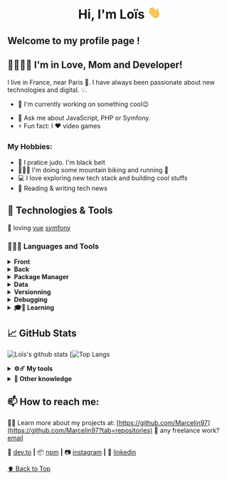 <div align="center" id="header">
<br>
<h1>Hi, I'm Loïs <img src="./assets/gifs/wave_30w.gif" width="30px"></h1>
</div>

## Welcome to my profile page !
<!-- [visitors](https://visitor-badge.glitch.me/badge?page_id=Marcelin97&left_color=green&right_color=red) -->

## 👨‍👩‍👧‍👧 I'm in Love, Mom and Developer!

I live in France, near Paris 🥖. I have always been passionate about new technologies and digital. 💡.

- 🔭 I'm currently working on something cool😉
<!-- - 🌱 I am currently working on creating my portfolio -->
<!-- - 🤝 I’m looking to collaborate on creating content -->
<!-- - 🤔 I’m looking for help with 3D -->
- 💬 Ask me about JavaScript, PHP or Symfony.
- ⚡ Fun fact: I ❤️ video games

### My Hobbies:

- 🥋 I pratice judo. I'm black belt
- 🚴🏽‍♀️ I'm doing some mountain biking and running 👟
- 💻 I love exploring new tech stack and building cool stuffs
- 📰 Reading & writing tech news

## 🔧 Technologies & Tools

💜 loving [vue][vue] [symfony][symfony]

### 👨🏻‍💻 Languages and Tools <br />
<div>
	<details id="marcelin97">
		<summary><b>Front</b></summary>
		<table>
			<tr>
				<td align="center" width="96">
					<a href="#marcelin97">
						<img src="https://github.com/devicons/devicon/blob/master/icons/html5/html5-original.svg" title="HTML5" alt="HTML" width="40" height="40"/>&nbsp;
					</a>
					<br>HTML
				</td>
				<td align="center" width="96">
					<a href="#marcelin97">
						<img src="https://github.com/devicons/devicon/blob/master/icons/bootstrap/bootstrap-original-wordmark.svg" title="Booststrap 5" alt="Booststrap 5" width="40" height="40"/>&nbsp;
					</a>
					<br>Boostrap
				</td>
				<td align="center" width="96">
					<a href="#marcelin97">
						<img src="https://github.com/devicons/devicon/blob/master/icons/css3/css3-plain-wordmark.svg"  title="CSS 3" alt="CSS 3" width="40" height="40"/>&nbsp;
					</a>
					<br>CSS
				</td>
				<td align="center" width="96">
					<a href="#marcelin97">
						<img src="https://github.com/devicons/devicon/blob/master/icons/sass/sass-original.svg" title="SASS" alt="SASS" width="40" height="40"/>&nbsp;
					</a>
					<br>SASS
				</td>
				<td align="center" width="96">
					<a href="#marcelin97">
						<img src="https://github.com/devicons/devicon/blob/master/icons/javascript/javascript-original.svg" title="JavaScript" alt="JavaScript" width="40" height="40"/>&nbsp;
					</a>
					<br>JavaScript
				</td>
				<td align="center" width="96">
					<a href="#marcelin97">
						<img src="https://github.com/devicons/devicon/blob/master/icons/vuejs/vuejs-original-wordmark.svg" title="Vue.js" alt="Vue.js" width="40" height="40"/>&nbsp;
					</a>
					<br>Vue.js
				</td>
				<td align="center" width="96">
					<a href="#marcelin97">
						<img src="https://github.com/devicons/devicon/blob/master/icons/webpack/webpack-original-wordmark.svg" title="Webpack" alt="Webpack" width="40" height="40"/>&nbsp;
					</a>
					<br>Webpack
				</td>
			</tr>
			</table>
			</details>
</div>
<div>
	<details id="marcelin97">
		<summary><b>Back</b></summary>
		<table>
			<tr>
				<td align="center" width="96">
					<a href="#marcelin97">
						<img src="https://github.com/devicons/devicon/blob/master/icons/nodejs/nodejs-original-wordmark.svg" title="NodeJS" alt="NodeJS" width="40" height="40"/>&nbsp;
					</a>
					<br>Node.js
				</td>
				<td align="center" width="96">
					<a href="#marcelin97">
						<img src="https://github.com/devicons/devicon/blob/master/icons/express/express-original-wordmark.svg" title="Express" alt="Express" width="40" height="40"/>&nbsp;
					</a>
					<br>Express
				</td>
				<td align="center" width="96">
					<a href="#marcelin97">
						<img src="https://github.com/devicons/devicon/blob/master/icons/symfony/symfony-original.svg" title="Symfony" alt="Symfony" width="40" height="40"/>&nbsp;
					</a>
					<br>Symfony
				</td>	
			</tr>
			</table>
			</details>
</div>
<div>
	<details id="marcelin97">
		<summary><b>Package Manager</b></summary>
		<table>
			<tr>
				<td align="center" width="96">
					<a href="#marcelin97">
						<img src="https://github.com/devicons/devicon/blob/master/icons/npm/npm-original-wordmark.svg" title="NPM" alt="NPM" width="40" height="40"/>&nbsp;
					</a>
					<br>NPM
				</td>
				<td align="center" width="96">
					<a href="#marcelin97">
						<img src="https://github.com/devicons/devicon/blob/master/icons/npm/npm-original-wordmark.svg" title="Composer" alt="Composer" width="40" height="40"/>&nbsp;
					</a>
					<br>COMPOSER
				</td>	
			</tr>
			</table>
			</details>
</div>
<div>
	<details id="marcelin97">
		<summary><b>Data</b></summary>
		<table>
			<tr>
				<td align="center" width="96">
					<a href="#marcelin97">
						<img src="https://github.com/devicons/devicon/blob/master/icons/mysql/mysql-original-wordmark.svg" title="MySQL"  alt="MySQL" width="40" height="40"/>&nbsp;
					</a>
					<br>MySQL
				</td>
				<td align="center" width="96">
					<a href="#marcelin97">
						<img src="https://github.com/devicons/devicon/blob/master/icons/sequelize/sequelize-original-wordmark.svg" title="Sequelize" alt="Sequelize" width="40" height="40"/>&nbsp;
					</a>
					<br>Sequelize
				</td>
				<td align="center" width="96">
					<a href="#marcelin97">
						<img src="https://github.com/devicons/devicon/blob/master/icons/mongodb/mongodb-original-wordmark.svg" title="MongoDB" alt="MongoDB" width="40" height="40"/>&nbsp;
					</a>
					<br>MongoDB
				</td>
				<td align="center" width="96">
					<a href="#marcelin97">
						<img src="https://github.com/devicons/devicon/blob/master/icons/doctrine/doctrine-line-wordmark.svg" title="Doctrine" alt="Doctrine" width="40" height="40"/>&nbsp;
					</a>
					<br>Doctrine
				</td>
			</tr>
			</table>
			</details>
</div>
<div>
	<details id="marcelin97">
		<summary><b>Versionning</b></summary>
		<table>
			<tr>
				<td align="center" width="96">
					<a href="#marcelin97">
						<img src="https://github.com/devicons/devicon/blob/master/icons/git/git-original-wordmark.svg" title="Git" alt="Git" width="40" height="40"/>&nbsp;
					</a>
					<br>Git
				</td>
				<td align="center" width="96">
					<a href="#marcelin97">
						<img src="https://github.com/devicons/devicon/blob/master/icons/github/github-original-wordmark.svg" title="GitHub" alt="GitHub" width="40" height="40"/>&nbsp;
					</a>
					<br>GitHub
				</td>
				<td align="center" width="96">
					<a href="#marcelin97">
						<img src="https://github.com/devicons/devicon/blob/master/icons/gitlab/gitlab-original-wordmark.svg" title="GitLab" alt="GitLab" width="40" height="40"/>&nbsp;
					</a>
					<br>GitLab
				</td>
			</tr>
			</table>
			</details>
</div>
<div>
	<details id="marcelin97">
		<summary><b>Debugging</b></summary>
		<table>
			<tr>
				<td align="center" width="96">
					<a href="#marcelin97">
						<img src="https://github.com/devicons/devicon/blob/master/icons/jest/jest-plain.svg" title="Jest"  alt="Jest" width="40" height="40"/>&nbsp;
					</a>
					<br>Jest
				</td>
			</tr>
			</table>
			</details>
</div>

<div>
	<details id="marcelin97">
		<summary><b>🎓🚀 Learning</b></summary>
		<table>
			<tr>
				<td align="center" width="96">
					<a href="#marcelin97">
						<img src="https://github.com/devicons/devicon/blob/master/icons/typescript/typescript-original.svg" title="Typescript" alt="Typescript" width="40" height="40"/>&nbsp;
					</a>
					<br>Typescript
				</td>
			</tr>
			</table>
			</details>
</div>

## 📈 GitHub Stats

![Loïs's github stats](https://github-readme-stats.vercel.app/api?username=Marcelin97&show_icons=true&hide_border=true&darked)
[![Top Langs](https://github-readme-stats.vercel.app/api/top-langs/?username=Marcelin97&layout=compact)


<!-- ## 🕒 This week i spent my time on: -->

<!--START_SECTION:waka-->
<!--END_SECTION:waka-->

<details>	
  <br />
  <summary><b>⚙️☄️ My tools</b></summary>
  	<ul>
  	    <li><b>OS:</b> Windows 10</li>
	    <li><b>Laptop: </b> Asus ZenBook UX481
  	    <li><b>Browser: </b> Chrome 🕸️ and Firefox 🔥</li>
	    <li><b>Terminal: </b> Bash </li>
	    <li><b>Editor:</b> VSCode - IntelliJ IDEA</li>
	    <li><b>To Stay Updated:</b> Dev.to, Medium, Instagram.</li>
	    <br />
	
</details>
<details>	
  <summary><b>🧠  Other knowledge</b></summary>
  	<ul>
  		<li><b>Accounting</b></li>
		<li><b>customer relationship management</b></li>
		<li><b>commercial</b></li>
	</ul>	
</details>

## 📫 How to reach me:
👨‍💻 Learn more about my projects at: [https://github.com/Marcelin97](https://github.com/Marcelin97?tab=repositories)
💼 any freelance work? [email](mailto:lois_m@outlook.com)

📕 [dev.to][dev] **|**
📦 [npm][npm] **|**
📷 [instagram][instagram] **|**
👔 [linkedin][linkedin]

<!-- 🏡 [website][website] **|**  -->
<!-- 🐦 [twitter][twitter] **|**  -->
<!-- 📺 [youtube][youtube] **|**  -->
<!-- 🎥 [twitch][twitch] **|**  -->

[npm]: https://www.npmjs.com/~marcelin97
[dev]: https://dev.to/marcelin97
[instagram]: https://instagram.com/lois.dev
[linkedin]: https://www.linkedin.com/in/lo%C3%AFs-marcelin-dev-web/
[vue]: https://www.https:/vuejs.org/
[symfony]: https://symfony.com/


<!-- [website]: https://bradgarropy.com -->
<!-- [twitter]: https://twitter.com/bradgarropy -->
<!-- [youtube]: https://youtube.com/bradgarropy -->
<!-- [twitch]: https://twitch.tv/bradgarropy -->

[⬆ Back to Top](#header)

<!-- Resources -->
<!-- Icons: https://simpleicons.org/ -->
<!-- GitHub Stats: https://github.com/anuraghazra/github-readme-stats -->
<!-- Emojis: https://emojipedia.org/emoji/ -->
<!-- HTML Emojis: https://www.fileformat.info/index.htm -->
<!-- Shields: https://shields.io/ -->
